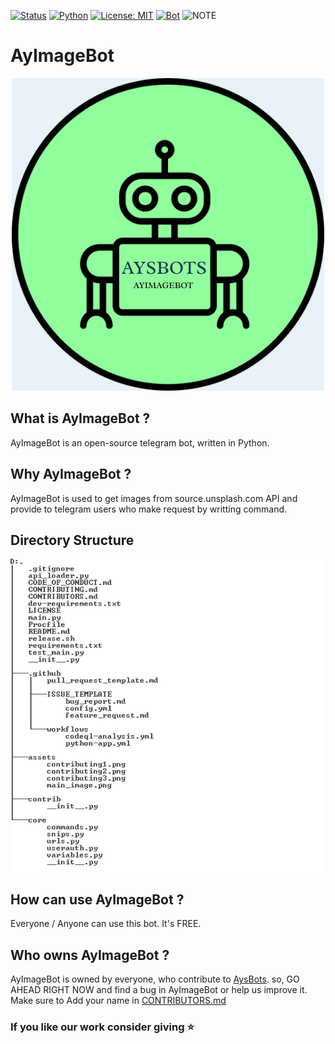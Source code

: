 [![Status](https://img.shields.io/badge/Status-Under%20Development-red)](https://img.shields.io/badge/Status-Under%20Development-red)
[![Python](https://img.shields.io/badge/Python-v3.6%2B-green)](https://www.python.org/)
[![License: MIT](https://img.shields.io/badge/License-MIT-yellow.svg)](https://opensource.org/licenses/MIT)
[![Bot](https://img.shields.io/badge/Telegram-2CA5E0?style=for-the-badge&logo=telegram&logoColor=white)](https://telegram.me/AyImageBot)
![NOTE](https://img.shields.io/badge/NOTE-BOT%20IS%20TURNED%20OFF-blue)

# AyImageBot
<p align="center">
  <img src="https://github.com/AysBots/AyImageBot/blob/main/assets/botlogo.png">
</p>

## What is AyImageBot ?

AyImageBot is an open-source telegram bot, written in Python.

## Why AyImageBot ?

AyImageBot is used to get images from source.unsplash.com API and provide to telegram users who make request by writting command.

## Directory Structure
![image](https://github.com/AysBots/AyImageBot/blob/main/assets/directory_structure.PNG)

## How can use AyImageBot ?

Everyone / Anyone can use this bot. It's FREE.

## Who owns AyImageBot ?

AyImageBot is owned by everyone, who contribute to [AysBots](https://github.com/AysBots). 
so, GO AHEAD RIGHT NOW and find a bug in AyImageBot or help us improve it.
Make sure to Add your name in [CONTRIBUTORS.md](https://github.com/AysBots/AyImageBot/blob/master/CONTRIBUTORS.md)

### If you like our work consider giving ⭐
